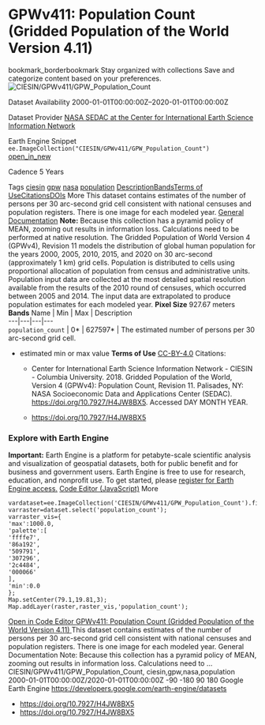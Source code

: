  
#  GPWv411: Population Count (Gridded Population of the World Version 4.11) 
bookmark_borderbookmark Stay organized with collections  Save and categorize content based on your preferences.
![CIESIN/GPWv411/GPW_Population_Count](https://developers.google.com/earth-engine/datasets/images/CIESIN/CIESIN_GPWv411_GPW_Population_Count_sample.png) 

Dataset Availability
    2000-01-01T00:00:00Z–2020-01-01T00:00:00Z 

Dataset Provider
     [ NASA SEDAC at the Center for International Earth Science Information Network ](https://doi.org/10.7927/H4JW8BX5) 

Earth Engine Snippet
     `    ee.ImageCollection("CIESIN/GPWv411/GPW_Population_Count")   ` [ open_in_new ](https://code.earthengine.google.com/?scriptPath=Examples:Datasets/CIESIN/CIESIN_GPWv411_GPW_Population_Count) 

Cadence
    5 Years 

Tags
     [ciesin](https://developers.google.com/earth-engine/datasets/tags/ciesin) [gpw](https://developers.google.com/earth-engine/datasets/tags/gpw) [nasa](https://developers.google.com/earth-engine/datasets/tags/nasa) [population](https://developers.google.com/earth-engine/datasets/tags/population)
[Description](https://developers.google.com/earth-engine/datasets/catalog/CIESIN_GPWv411_GPW_Population_Count#description)[Bands](https://developers.google.com/earth-engine/datasets/catalog/CIESIN_GPWv411_GPW_Population_Count#bands)[Terms of Use](https://developers.google.com/earth-engine/datasets/catalog/CIESIN_GPWv411_GPW_Population_Count#terms-of-use)[Citations](https://developers.google.com/earth-engine/datasets/catalog/CIESIN_GPWv411_GPW_Population_Count#citations)[DOIs](https://developers.google.com/earth-engine/datasets/catalog/CIESIN_GPWv411_GPW_Population_Count#dois) More
This dataset contains estimates of the number of persons per 30 arc-second grid cell consistent with national censuses and population registers. There is one image for each modeled year.
[General Documentation](https://sedac.ciesin.columbia.edu/data/set/gpw-v4-population-count-rev11/docs)
**Note:** Because this collection has a pyramid policy of MEAN, zooming out results in information loss. Calculations need to be performed at native resolution.
The Gridded Population of World Version 4 (GPWv4), Revision 11 models the distribution of global human population for the years 2000, 2005, 2010, 2015, and 2020 on 30 arc-second (approximately 1 km) grid cells. Population is distributed to cells using proportional allocation of population from census and administrative units. Population input data are collected at the most detailed spatial resolution available from the results of the 2010 round of censuses, which occurred between 2005 and 2014. The input data are extrapolated to produce population estimates for each modeled year.
**Pixel Size** 927.67 meters 
**Bands**
Name | Min | Max | Description  
---|---|---|---  
`population_count` |  0*  |  627597*  | The estimated number of persons per 30 arc-second grid cell.  
* estimated min or max value 
**Terms of Use**
[CC-BY-4.0](https://spdx.org/licenses/CC-BY-4.0.html)
Citations:
  * Center for International Earth Science Information Network - CIESIN - Columbia University. 2018. Gridded Population of the World, Version 4 (GPWv4): Population Count, Revision 11. Palisades, NY: NASA Socioeconomic Data and Applications Center (SEDAC). <https://doi.org/10.7927/H4JW8BX5>. Accessed DAY MONTH YEAR.


  * [ https://doi.org/10.7927/H4JW8BX5 ](https://doi.org/10.7927/H4JW8BX5)


### Explore with Earth Engine
**Important:** Earth Engine is a platform for petabyte-scale scientific analysis and visualization of geospatial datasets, both for public benefit and for business and government users. Earth Engine is free to use for research, education, and nonprofit use. To get started, please [register for Earth Engine access.](https://console.cloud.google.com/earth-engine)
[Code Editor (JavaScript)](https://developers.google.com/earth-engine/datasets/catalog/CIESIN_GPWv411_GPW_Population_Count#code-editor-javascript-sample) More
```
vardataset=ee.ImageCollection('CIESIN/GPWv411/GPW_Population_Count').first();
varraster=dataset.select('population_count');
varraster_vis={
'max':1000.0,
'palette':[
'ffffe7',
'86a192',
'509791',
'307296',
'2c4484',
'000066'
],
'min':0.0
};
Map.setCenter(79.1,19.81,3);
Map.addLayer(raster,raster_vis,'population_count');
```
[ Open in Code Editor ](https://code.earthengine.google.com/?scriptPath=Examples:Datasets/CIESIN/CIESIN_GPWv411_GPW_Population_Count)
[ GPWv411: Population Count (Gridded Population of the World Version 4.11) ](https://developers.google.com/earth-engine/datasets/catalog/CIESIN_GPWv411_GPW_Population_Count)
This dataset contains estimates of the number of persons per 30 arc-second grid cell consistent with national censuses and population registers. There is one image for each modeled year. General Documentation Note: Because this collection has a pyramid policy of MEAN, zooming out results in information loss. Calculations need to …
CIESIN/GPWv411/GPW_Population_Count, ciesin,gpw,nasa,population 
2000-01-01T00:00:00Z/2020-01-01T00:00:00Z
-90 -180 90 180 
Google Earth Engine
https://developers.google.com/earth-engine/datasets
  * [ https://doi.org/10.7927/H4JW8BX5 ](https://doi.org/https://doi.org/10.7927/H4JW8BX5)
  * [ https://doi.org/10.7927/H4JW8BX5 ](https://doi.org/https://developers.google.com/earth-engine/datasets/catalog/CIESIN_GPWv411_GPW_Population_Count)


